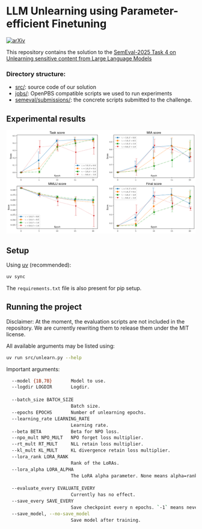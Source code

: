 # LLM Unlearning using Parameter-efficient Finetuning

[![arXiv](https://img.shields.io/badge/arXiv-2503.13690-b31b1b.svg)](https://arxiv.org/abs/2503.13690)




This repository contains the solution to the [SemEval-2025 Task 4 on Unlearning sensitive content from Large Language Models](https://llmunlearningsemeval2025.github.io)

### Directory structure:
- [src/](src/): source code of our solution
- [jobs/](jobs/): OpenPBS compatible scripts we used to run experiments
- [semeval/submissions/](semeval/submissions/): the concrete scripts submitted to the challenge. 

## Experimental results
![Experimental results](jupyter/figs/7b_scores.jpg)

## Setup

Using [uv](https://docs.astral.sh/uv/) (recommended):
```bash
uv sync
```

The `requirements.txt` file is also present for pip setup.

## Running the project
Disclaimer: At the moment, the evaluation scripts are not included in the repository. We are currently rewriting them to release them under the MIT license.

All available arguments may be listed using:
```bash
uv run src/unlearn.py --help
```

Important arguments:
```bash
  --model {1B,7B}       Model to use.
  --logdir LOGDIR       Logdir.

  --batch_size BATCH_SIZE
                        Batch size.
  --epochs EPOCHS       Number of unlearning epochs.
  --learning_rate LEARNING_RATE
                        Learning rate.
  --beta BETA           Beta for NPO loss.
  --npo_mult NPO_MULT   NPO forget loss multiplier.
  --rt_mult RT_MULT     NLL retain loss multiplier.
  --kl_mult KL_MULT     KL divergence retain loss multiplier.
  --lora_rank LORA_RANK
                        Rank of the LoRAs.
  --lora_alpha LORA_ALPHA
                        The LoRA alpha parameter. None means alpha=rank.
  
  --evaluate_every EVALUATE_EVERY
                        Currently has no effect.
  --save_every SAVE_EVERY
                        Save checkpoint every n epochs. `-1` means never.
  --save_model, --no-save_model
                        Save model after training.
```
